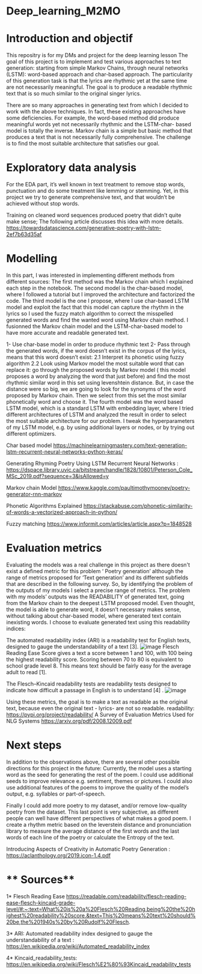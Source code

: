 # Deep_learning_M2MO

# Introduction and objectif
This repositry is for my DMs and project for the deep learning lesson
 The goal of this project is to implement and test various approaches to text generation: starting from simple Markov Chains, through neural networks (LSTM): word-based approach and char-based approach. 
 The particularity of this generation task is that the lyrics are rhythmic yet at the same time are not necessarily meaningful. 
The goal is to produce a readable rhythmic text that is so much similar to the original singer lyrics.

There are so many approaches in generating text from which I decided to work with the above techniques. In fact,  these existing approaches have some deficiencies. For example, the word-based method did produce meaningful words yet not necessarily rhythmic and the LSTM-char- based model is totally the inverse. Markov chain is a simple but basic method that produces a text that is not necessarily fully comprehensive.  The challenge is to find the most suitable architecture that satisfies our goal.


# Exploratory data analysis
For the EDA part, it’s well known in text treatment to remove stop words, punctuation and do some treatment like lemming or stemming. Yet, in this project we try to generate comprehensive text, and that wouldn’t be achieved without stop words.

Training on cleaned word sequences produced poetry that didn’t quite make sense;  The following article discusses this idea with more details.
https://towardsdatascience.com/generative-poetry-with-lstm-2ef7b63d35af

# Modelling

In this part, I was interested in implementing different methods from different sources:
The first method was the Markov chain which I explained each step in the notebook.
The second model is the char-based model, where I followed a tutorial but I improved the architecture and factorized the code.
The third model is the one I propose, where I use char-based LSTM model and exploit the fact that this model can capture the rhythm in the lyrics so I used the fuzzy match algorithm to correct the misspelled generated words and find the wanted word using Markov chain method. I fusionned the Markov chain model and the LSTM-char-based model to have more accurate and readable generated text.

1- Use char-base model in order to produce rhythmic text 
2- Pass through the generated words, if the word doesn’t exist in the corpus of the lyrics, means that this word doesn’t exist:
     2.1 Interpret its phonetic using fuzzy algorithm
     2.2 Look using Markov model the most suitable word that can replace it:
              go through the proposed words by Markov model ( this model proposes a word by analyzing the word that just before) and find the most rhythmic similar word in this set using levenshtein distance. But, in case the distance were so big, we are going to look for the synonyms of the word proposed by Markov chain. Then we select from this set the most similar phonetically word and choose it.
The fourth model was the word based LSTM model, which is a standard LSTM with embedding layer, where I tried different architectures of LSTM and analyzed the result in order to select the most suitable architecture for our problem. I tweak the hyperparameters of my LSTM model, e.g. by using additional layers or nodes, or by trying out different optimizers. 

 


Char based model https://machinelearningmastery.com/text-generation-lstm-recurrent-neural-networks-python-keras/ 

 Generating Rhyming Poetry Using LSTM Recurrent Neural Networks : https://dspace.library.uvic.ca/bitstream/handle/1828/10801/Peterson_Cole_MSc_2019.pdf?sequence=3&isAllowed=y

Markov chain Model
https://www.kaggle.com/paultimothymooney/poetry-generator-rnn-markov

Phonetic Algorithms Explained
https://stackabuse.com/phonetic-similarity-of-words-a-vectorized-approach-in-python/

Fuzzy matching
 https://www.informit.com/articles/article.aspx?p=1848528



# Evaluation metrics 

 Evaluating the models was a real  challenge in this project as there doesn't exist a defined metric for this problem ‘ Poetry generation’ although the range of metrics proposed for ‘Text generation’ and its different subfields that are described in the following survey. 
So, by identifying the problem of the outputs of my models I select a precise range of metrics.
The problem with my models’ outputs was the READABILITY of generated text, going from the Markov chain to the deepest LSTM proposed model. 
Even thought, the model is able to generate word, it doesn’t necessary makes sense, without talking about char-based model, where generated text contain inexisting words.
I choose to evaluate generated text using this readability indices: 

The automated readability index (ARI) is a readability test for English texts, designed to gauge the understandability of a text [3]. 
![image](https://user-images.githubusercontent.com/99397991/154858706-7cafcef4-f4a4-4d6a-a8a0-887c227163ed.png)
Flesch Reading Ease Score gives a text a score between 1 and 100, with 100 being the highest readability score. Scoring between 70 to 80 is equivalent to school grade level 8. This means text should be fairly easy for the average adult to read [1].

The Flesch–Kincaid readability tests are readability tests designed to indicate how difficult a passage in English is to understand [4] . 
![image](https://user-images.githubusercontent.com/99397991/154858816-c6ff42a4-72fb-4025-9176-5632110a2668.png)


Using these metrics, the goal is to make a text as readable as the original text, because even the original text - lyrics- are not so readable. 
readability: https://pypi.org/project/readability/
A Survey of Evaluation Metrics Used for NLG Systems
     https://arxiv.org/pdf/2008.12009.pdf




# Next steps
In addition to the observations above, there are several other possible directions for this project in the future:
Currently, the model uses a starting word as the seed for generating the rest of the poem. I could use additional seeds to improve relevance e.g. sentiment, themes or pictures.
I could also use additional features of the poems to improve the quality of the model’s output, e.g. syllables or part-of-speech.

Finally I could add more poetry to my dataset, and/or remove low-quality poetry from the dataset. This last point is very subjective, as different people can well have different perspectives of what makes a good poem.
I create a rhythm metric based on the leverstein distance and pronunciation library to measure the average distance of the first words and the last words of each line of the poetry or calculate the Entropy of the text.

Introducing Aspects of Creativity in Automatic Poetry Generation : https://aclanthology.org/2019.icon-1.4.pdf





# ** Sources** 


1* Flesch Reading Ease https://readable.com/readability/flesch-reading-ease-flesch-kincaid-grade-level/#:~:text=What%20is%20a%20Flesch%20Reading,being%20the%20highest%20readability%20score.&text=This%20means%20text%20should%20be,the%201940s%20by%20Rudolf%20Flesch.


3* ARI: Automated readability index designed to gauge the understandability of a text : https://en.wikipedia.org/wiki/Automated_readability_index


4*  Kincaid_readability_tests: https://en.wikipedia.org/wiki/Flesch%E2%80%93Kincaid_readability_tests
